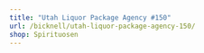 ```yaml
---
title: "Utah Liquor Package Agency #150"
url: /bicknell/utah-liquor-package-agency-150/
shop: Spirituosen
---
```

